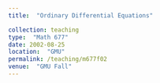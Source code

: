 ```yaml
---
title:  "Ordinary Differential Equations"

collection: teaching
type:  "Math 677"
date: 2002-08-25
location:  "GMU"
permalink: /teaching/m677f02
venue:  "GMU Fall"
---
```

